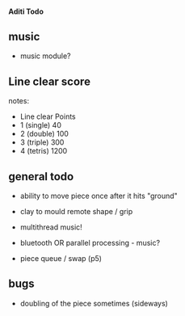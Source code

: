 #### Aditi Todo

## music
 - music module?

## Line clear score
notes:
 - Line clear	Points
 - 1 (single)	40
 - 2 (double)	100
 - 3 (triple)	300
 - 4 (tetris)	1200

## general todo
 - ability to move piece once after it hits "ground"
 - clay to mould remote shape / grip
 - multithread music!
 
 - bluetooth OR parallel processing - music?
 - piece queue / swap (p5) 

 ## bugs
 - doubling of the piece sometimes (sideways)
 

 
